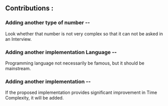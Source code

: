 ## Contributions :

### Adding another type of number --
Look whether that number is not very complex so that it can not be asked in an Interview.

### Adding another implementation Language --
Programming language not necessarily be famous, but it should be mainstream.

### Adding another implementation --
If the proposed implementation provides significant improvement in Time Complexity, it will be added.
